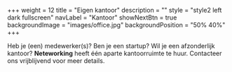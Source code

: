+++
  weight = 12
  title = "Eigen kantoor" 
  description = ""
  style = "style2 left dark fullscreen"
  navLabel = "Kantoor"
  showNextBtn = true
  backgroundImage = "images/office.jpg"
  backgroundPosition = "50% 40%"
+++

Heb je (een) medewerker(s)? Ben je een startup? Wil je een afzonderlijk kantoor? **Neteworking** heeft één aparte kantoorruimte te huur. Contacteer ons vrijblijvend voor meer details.